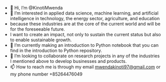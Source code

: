- 👋 Hi, I’m @KinotiMwenda
- 👀 I’m interested in applied data science, machine learning, and artificial intelligence in technology, the energy sector, agriculture, and education
- because these industries are at the core of the current world and will be for the foreseeable future.
- I want to create an impact, not only to sustain the current status but also to enable sustainable growth.
- 🌱 I’m currently making an introduction to Python notebook that you can find in the introduction to Python repository.
- 💞️ I’m looking to collaborate on research projects in any of the industries I mentioned above to develop businesses and products.
- 📫 How to reach me is through my email mwendakinoti97@gmail.com or my phone number +85264476049

<!---
KinotiMwenda/KinotiMwenda is a ✨ special ✨ repository because its `README.md` (this file) appears on your GitHub profile.
You can click the Preview link to take a look at your changes.
--->
